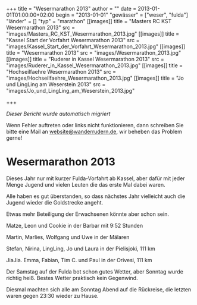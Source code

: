 +++
title = "Wesermarathon 2013"
author = ""
date = 2013-01-01T01:00:00+02:00
begin = "2013-01-01"
"gewässer" = ["weser", "fulda"]
"länder" = []
"typ" = "marathon"
[[images]]
title = "Masters RC KST Wesermarathon 2013"
src = "images/Masters_RC_KST_Wesermarathon_2013.jpg"
[[images]]
title = "Kassel Start der Vorfahrt Wesermarathon 2013"
src = "images/Kassel_Start_der_Vorfahrt_Wesermarathon_2013.jpg"
[[images]]
title = "Wesermarathon 2013"
src = "images/Wesermarathon_2013.jpg"
[[images]]
title = "Ruderer in Kassel Wesermarathon 2013"
src = "images/Ruderer_in_Kassel_Wesermarathon_2013.jpg"
[[images]]
title = "Hochseilfaehre Wesermarathon 2013"
src = "images/Hochseilfaehre_Wesermarathon_2013.jpg"
[[images]]
title = "Jo und LingLing am Weserstein 2013"
src = "images/Jo_und_LingLing_am_Weserstein_2013.jpg"

+++


*Dieser Bericht wurde automatisch migriert*

Wenn Fehler auftreten oder links nicht funktionieren, dann schreiben Sie bitte eine Mail an website@wanderrudern.de, wir beheben das Problem gerne!



# Wesermarathon 2013


Dieses Jahr nur mit kurzer Fulda-Vorfahrt ab Kassel, aber dafür mit jeder Menge Jugend und vielen Leuten die das erste Mal dabei waren.

Alle haben es gut überstanden, so dass nächstes Jahr vielleicht auch die Jugend wieder die Goldstrecke angeht.

Etwas mehr Beteiligung der Erwachsenen könnte aber schon sein.

Matze, Leon und Cookie in der Barbar mit 9:52 Stunden

Martin, Marlies, Wolfgang und Uwe in der Mälaren

Stefan, Nirina, LingLing, Jo und Laura in der Pielisjoki, 111 km

JiaJia. Emma, Fabian, Tim C. und Paul in der Orivesi, 111 km

Der Samstag auf der Fulda bot schon gutes Wetter, aber Sonntag wurde richtig heiß. Bestes Wetter praktisch kein Gegenwind.

Diesmal machten sich alle am Sonntag Abend auf die Rückreise, die letzten waren gegen 23:30 wieder zu Hause.